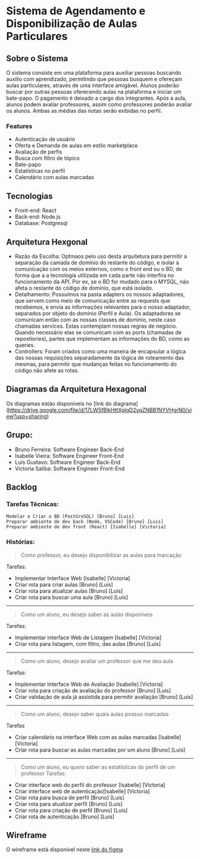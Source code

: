 # Sistema de Agendamento e Disponibilização de Aulas Particulares

## Sobre o Sistema
O sistema consiste em uma plataforma para auxiliar pessoas buscando auxilio com aprendizado, permitindo que pessoas busquem e ofereçam aulas particulares, através de uma interface amigável. Alunos poderão buscar por outras pessoas oferecendo aulas na plataforma e iniciar um bate-papo. O pagamento é deixado a cargo dos integrantes. Após a aula, alunos podem avaliar professores, assim como professores poderão avaliar os alunos. Ambas as médias das notas serão exibidas no perfil.

### Features
- Autenticação de usuário
- Oferta e Demanda de aulas em estilo marketplace
- Avaliação de perfis
- Busca com filtro de tópico
- Bate-papo
- Estatísticas no perfil
- Calendário com aulas marcadas

## Tecnologias
- Front-end: React
- Back-end:  Node.js
- Database:  Postgresql

## Arquitetura Hexgonal
- Razão da Escolha: Optmaos pelo uso desta arquitetura para permitir a separação da camada de domínio do restante do código, e isolar a comunicação com os meios externos, como o front end ou o BD, de forma que a a tecnologia utilizada em cada parte não interfira no funcionamento da API. Por ex, se o BD for mudado para o MYSQL, não afeta o restante do código de domínio, que está isolado.
- Detalhamento: Possuímos na pasta adapters os nossos adaptadores, que servem como meio de comunicação entre as requests que recebemos, e envia as informações relevantes para o nosso adaptador, separados por objeto do domínio (Perfil e Aula). Os adaptadores se comunicam então com as nossas classes de domínio, neste caso chamadas services. Estas contemplam nossas regras de negócio. Quando necessário elas se comunicam com as ports (chamadas de repostiories), partes que implementam as informações do BD, como as queries.
- Controllers: Foram criados como uma maneira de encapsular a lógica das nossas requisições separadamente da lógica de roteamento das mesmas, para permitir que mudanças feitas no funcionamento do código não afete as rotas.

## Diagramas da Arquitetura Hexagonal

Os diagramas estão disponíveis no [link do diagrama] (https://drive.google.com/file/d/17LW5fBlkHttXglqD2yqZNBB1NYVHgrN0/view?usp=sharing)

## Grupo:
- Bruno Ferreira: Software Engineer Back-End
- Isabelle Vieira: Software Engineer Front-End
- Luís Gustavo: Software Engineer Back-End
- Victoria Saliba: Software Engineer Front-End

## Backlog

### Tarefas Técnicas:
    Modelar e Criar o BD (PostGreSQL) [Bruno] [Luis]
    Preparar ambiente de dev back (Node, VSCode) [Bruno] [Luis]
    Preparar ambiente de dev front (React) [Isabelle] [Victoria]


### Histórias:

> Como professor, eu desejo disponibilizar as aulas para marcação
    
Tarefas:
* Implementar Interface Web [Isabelle] [Victoria]
* Criar rota para criar aulas [Bruno] [Luis]
* Criar rota para atualizar aulas [Bruno] [Luis]
* Criar rota para buscar uma aula [Bruno] [Luis]
*****
> Como um aluno, eu desejo saber as aulas disponíveis
    
Tarefas:
* Implementar interface Web de Listagem [Isabelle] [Victoria]
* Criar rota para listagem, com filtro, das aulas [Bruno] [Luis]
*****
> Como um aluno, desejo avaliar um professor que me deu aula

Tarefas:
* Implementar Interface Web de Avaliação [Isabelle] [Victoria]
* Criar rota para criação de avaliação do professor [Bruno] [Luis]
* Criar validação de aula já assistida para permitir avaliação [Bruno] [Luis]
*****
> Como um aluno, desejo saber quais aulas possuo marcadas

Tarefas
* Criar calendário na interface Web com as aulas marcadas [Isabelle] [Victoria]
* Criar rota para buscar as aulas marcadas por um aluno [Bruno] [Luis]
*****
> Como um aluno, eu quero saber as estatísticas do perfil de um professor
Tarefas:
* Criar interface web do perfil do professor [Isabelle] [Victoria]
* Criar interface web de autenticação[Isabelle] [Victoria]
* Criar rota para busca de perfil [Bruno] [Luis]
* Criar rota para atualizar perfil [Bruno] [Luis]
* Criar rota para criação de perfil [Bruno] [Luis]
* Criar rota de autenticação [Bruno] [Luis]

## Wireframe

O wireframe está disponível neste [link do figma](https://www.figma.com/file/bnuJb2HpAWOEypPzWPMhtw/Aulas-Particulares?node-id=802%3A1831)
